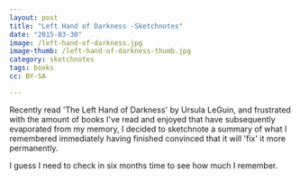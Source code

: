 ```yaml
---
layout: post
title: "Left Hand of Darkness -Sketchnotes"
date: "2015-03-30"
image: /left-hand-of-darkness.jpg
image-thumb: /left-hand-of-darkness-thumb.jpg
category: sketchnotes
tags: books
cc: BY-SA

---
```


Recently read 'The Left Hand of Darkness' by Ursula LeGuin, and frustrated with the amount of books I've read and enjoyed that have subsequently evaporated from my memory, I decided to sketchnote a summary of what I remembered immediately having finished convinced that it will 'fix' it more permanently.

I guess I need to check in six months time to see how much I remember.

